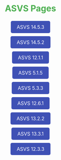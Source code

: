 <div class="asvs-container" style="margin: 0 auto; text-align: center;">
<h1 style='color: #4CAF50;' align="center">ASVS Pages</h1>
<ul class="asvs-list" style="list-style: none; padding: 0;">
<li><a href="https://snbig.github.io/Vulnerable-Pages/ASVS_14_5_3" style="display: inline-block; padding: 10px 20px; margin: 5px; background-color: #3f51b5; color: white; text-decoration: none; font-size: 16px; border-radius: 5px;">ASVS 14.5.3</a></li><li><a href="https://snbig.github.io/Vulnerable-Pages/ASVS_14_5_2" style="display: inline-block; padding: 10px 20px; margin: 5px; background-color: #3f51b5; color: white; text-decoration: none; font-size: 16px; border-radius: 5px;">ASVS 14.5.2</a></li><li><a href="https://snbig.github.io/Vulnerable-Pages/ASVS_12_1_1" style="display: inline-block; padding: 10px 20px; margin: 5px; background-color: #3f51b5; color: white; text-decoration: none; font-size: 16px; border-radius: 5px;">ASVS 12.1.1</a></li><li><a href="https://snbig.github.io/Vulnerable-Pages/ASVS_5_1_5" style="display: inline-block; padding: 10px 20px; margin: 5px; background-color: #3f51b5; color: white; text-decoration: none; font-size: 16px; border-radius: 5px;">ASVS 5.1.5</a></li><li><a href="https://snbig.github.io/Vulnerable-Pages/ASVS_5_3_3" style="display: inline-block; padding: 10px 20px; margin: 5px; background-color: #3f51b5; color: white; text-decoration: none; font-size: 16px; border-radius: 5px;">ASVS 5.3.3</a></li><li><a href="https://snbig.github.io/Vulnerable-Pages/ASVS_12_6_1" style="display: inline-block; padding: 10px 20px; margin: 5px; background-color: #3f51b5; color: white; text-decoration: none; font-size: 16px; border-radius: 5px;">ASVS 12.6.1</a></li><li><a href="https://snbig.github.io/Vulnerable-Pages/ASVS_13_2_2" style="display: inline-block; padding: 10px 20px; margin: 5px; background-color: #3f51b5; color: white; text-decoration: none; font-size: 16px; border-radius: 5px;">ASVS 13.2.2</a></li><li><a href="https://snbig.github.io/Vulnerable-Pages/ASVS_13_3_1" style="display: inline-block; padding: 10px 20px; margin: 5px; background-color: #3f51b5; color: white; text-decoration: none; font-size: 16px; border-radius: 5px;">ASVS 13.3.1</a></li><li><a href="https://snbig.github.io/Vulnerable-Pages/ASVS_12_3_3" style="display: inline-block; padding: 10px 20px; margin: 5px; background-color: #3f51b5; color: white; text-decoration: none; font-size: 16px; border-radius: 5px;">ASVS 12.3.3</a></li>
</ul>
</div>
